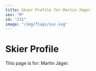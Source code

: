 ```yaml
---
title: Skier Profile for Martin Jäger
sex: "M"
id: "231"
image: "/img/flags/sui.svg" 
---
```


# Skier Profile

This page is for: Martin Jäger.
    